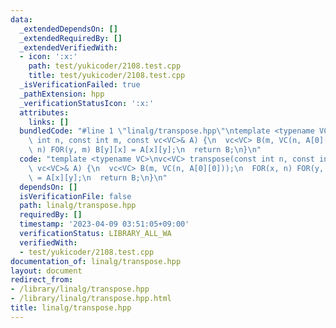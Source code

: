 ```yaml
---
data:
  _extendedDependsOn: []
  _extendedRequiredBy: []
  _extendedVerifiedWith:
  - icon: ':x:'
    path: test/yukicoder/2108.test.cpp
    title: test/yukicoder/2108.test.cpp
  _isVerificationFailed: true
  _pathExtension: hpp
  _verificationStatusIcon: ':x:'
  attributes:
    links: []
  bundledCode: "#line 1 \"linalg/transpose.hpp\"\ntemplate <typename VC>\nvc<VC> transpose(const\
    \ int n, const int m, const vc<VC>& A) {\n  vc<VC> B(m, VC(n, A[0][0]));\n  FOR(x,\
    \ n) FOR(y, m) B[y][x] = A[x][y];\n  return B;\n}\n"
  code: "template <typename VC>\nvc<VC> transpose(const int n, const int m, const\
    \ vc<VC>& A) {\n  vc<VC> B(m, VC(n, A[0][0]));\n  FOR(x, n) FOR(y, m) B[y][x]\
    \ = A[x][y];\n  return B;\n}\n"
  dependsOn: []
  isVerificationFile: false
  path: linalg/transpose.hpp
  requiredBy: []
  timestamp: '2023-04-09 03:51:05+09:00'
  verificationStatus: LIBRARY_ALL_WA
  verifiedWith:
  - test/yukicoder/2108.test.cpp
documentation_of: linalg/transpose.hpp
layout: document
redirect_from:
- /library/linalg/transpose.hpp
- /library/linalg/transpose.hpp.html
title: linalg/transpose.hpp
---
```

